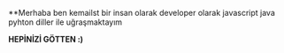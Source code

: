 **Merhaba ben kemailst bir insan olarak developer olarak javascript java pyhton diller ile uğraşmaktayım 


**HEPİNİZİ GÖTTEN :)**
